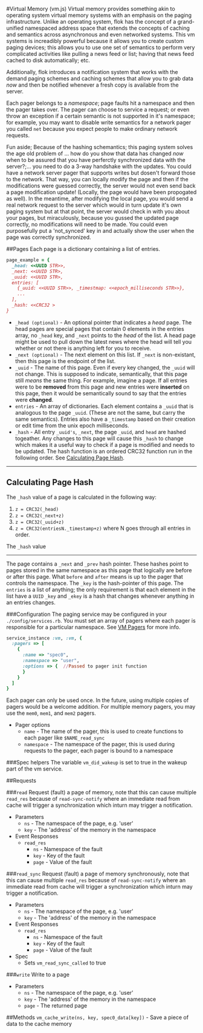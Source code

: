 #Virtual Memory (vm.js)
Virtual memory provides something akin to operating system virtual memory systems with an emphasis on the paging infrastructure.  Unlike an operating system, flok has the concept of a grand-unified namespaced address space that extends the concepts of caching and semantics across asynchronous and even networked systems.  This vm systems is increadibly powerful because it allows you to create custom paging devices; this allows you to use one set of semantics to perform very complicated activities like pulling a news feed or list; having that news feed cached to disk automatically; etc.

Additionally, flok introduces a notification system that works with the demand paging schemes and caching schemes that allow you to grab data *now* and then be notified whenever a fresh copy is available from the server.

Each pager belongs to a *namespace*; page faults hit a namespace and then the pager takes over. The pager can choose to service a request; or even throw an exception if a certain semantic is not supported in it's namespace; for example, you may want to disable write semantics for a network pager you called `net` because you expect people to make ordinary network requests.

Fun aside; Because of the hashing schemantics; this paging system solves the age old problem of ... how do you show that data has changed *now* when to be assured that you have perferctly synchronized data with the server?;... you need to do a 3-way handshake with the updates.  You could have a network server pager that supports writes but dosen't forward those to the network. That way, you can locally modify the page and then if the modifications were guessed correctly, the server would not even send back a page modification update! (Locally, the page would have been propogated as well).  In the meantime, after modifying the local page, you would send a real network request to the server which would in turn update it's own paging system but at that point, the server would check in with you about your pages, but miraculously, because you gussed the updated page correctly, no modifications will need to be made. You could even purposefully put a 'not_synced' key in and actually show the user when the page was correctly synchronized.

##Pages
Each page is a dictionary containing a list of entries.
```ruby
page_example = {
  _head: <<UUID STR>>,
  _next: <<UUID STR>,
  _uuid: <<UUID STR>,
  entries: [
    {_uuid: <<UUID STR>>, _timestmap: <<epoch_milliseconds STR>>},
    ...
  ],
  _hash: <<CRC32 >
}
```

  * `_head (optional)` - An optional pointer that indicates a *head* page. The head pages are special pages that contain 0 elements in the entries array, no `_head` key, and `_next` points to the *head* of the list. A head page might be used to pull down the latest news where the head will tell you whether or not there is anything left for you to receive.
  * `_next (optional)` - The next element on this list. If `_next` is non-existant, then this page is the endpoint of the list.
  * `_uuid` - The name of this page. Even if every key changed, the `_uuid` will not change. This is supposed to indicate, semantically, that this page still *means* the same thing.  For example, imagine a page.  If all entries were to be **removed** from this page and new entries were **inserted** on this page, then it would be semantically sound to say that the entries were **changed**.
  * `entries` - An array of dictionaries. Each element contains a `_uuid` that is analogous to the page `_uuid`. (These are not the same, but carry the same semantics).  Entries also have a `_timestamp` based on their creation or edit time from the unix epoch milliseconds.
  * `_hash` - All entry `_uuid's`, `_next`, the page `_uuid`, and `head` are hashed togeather. Any changes to this page will cause this `_hash` to change which makes it a useful way to check if a page is modified and needs to be updated. The hash function is an ordered CRC32 function run in the following order.  See [Calculating Page Hash](#calculating_page_hash).

------

## <a name='calculating_page_hash'></a>Calculating Page Hash
The `_hash` value of a page is calculated in the following way:
  1. `z = CRC32(_head)`
  2. `z = CRC32(_next+z)`
  3. `z = CRC32(_uuid+z)`
  4. `z = CRC32(entriesN._timestamp+z)` where N goes through all entries in order.

The `_hash` value 

------

The page contains a `_next` and `_prev` hash pointer. These hashes point to pages stored in the same namespace as this page that logically are before
or after this page. What `before` and `after` means is up to the pager that controls the namespace. The `_key` is the hash-pointer of this page. The
`entries` is a list of anything; the only requirement is that each element in the list have a `UUID` `_key` and `_ekey` is a hash that changes
whenever anything in an entries changes.

###Configuration
The paging service may be configured in your `./config/services.rb`. You must set an array of pagers where each pager is responsible for a particular
namespace. See [VM Pagers](./vm/pagers.md) for more info.

```ruby
service_instance :vm, :vm, {
  :pagers => [
    {
      :name => "spec0",
      :namespace => "user",
      :options => {  //Passed to pager init function
      }
    }
  ]
}
```
Each pager can only be used once. In the future, using multiple copies of pagers would be a welcome addition. For multiple memory pagers, you may use the `mem0`, `mem1`, and `mem2` pagers.

  * Pager options
    * `name` - The name of the pager, this is used to create functions to each pager like `$NAME_read_sync`
    * `namespace` - The namespace of the pager, this is used during requests to the pager, each pager is bound to a namespace


###Spec helpers
The variable `vm_did_wakeup` is set to true in the wakeup part of the vm service.

##Requests

###`read`
Request (fault) a page of memory, note that this can cause multiple `read_res` because of `read-sync-notify` where an immediate read from cache will trigger a synchronization which inturn may trigger a notification.
  * Parameters
    * `ns` - The namespace of the page, e.g. 'user'
    * `key` - The 'address' of the memory in the namespace
  * Event Responses
    * `read_res`
      * `ns` - Namespace of the fault
      * `key` - Key of the fault
      * `page` - Value of the fault

###`read_sync`
Request (fault) a page of memory synchronously, note that this can cause multiple `read_res` because of `read-sync-notify` where an immediate read from cache will trigger a synchronization which inturn may trigger a notification.
  * Parameters
    * `ns` - The namespace of the page, e.g. 'user'
    * `key` - The 'address' of the memory in the namespace
  * Event Responses
    * `read_res`
      * `ns` - Namespace of the fault
      * `key` - Key of the fault
      * `page` - Value of the fault
  * Spec
    * Sets `vm_read_sync_called` to true

###`write`
Write to a page
  * Parameters
    * `ns` - The namespace of the page, e.g. 'user'
    * `key` - The 'address' of the memory in the namespace
    * `page` - The returned page

##Methods
`vm_cache_write(ns, key, spec0_data[key])` - Save a piece of data to the cache memory
